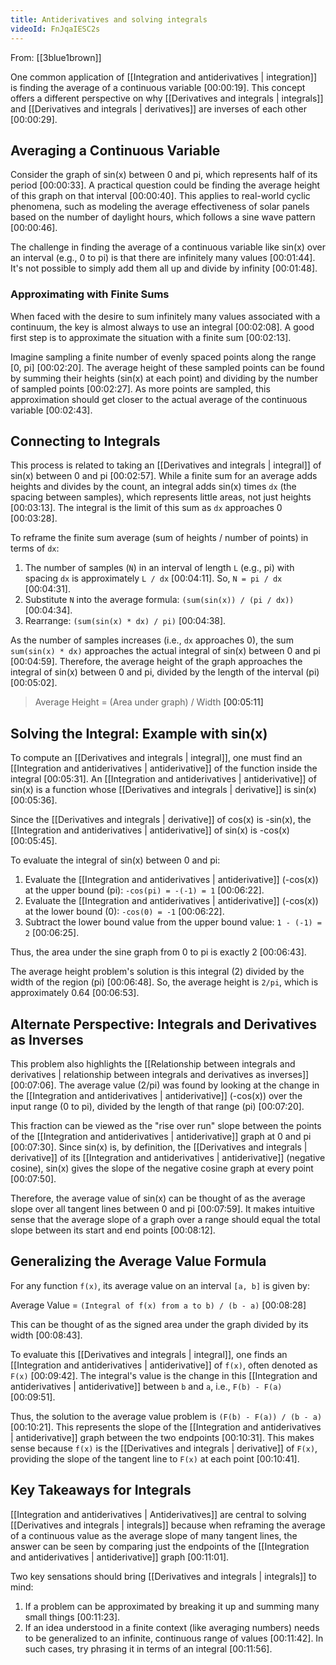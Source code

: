 ```yaml
---
title: Antiderivatives and solving integrals
videoId: FnJqaIESC2s
---
```


From: [[3blue1brown]] <br/> 

One common application of [[Integration and antiderivatives | integration]] is finding the average of a continuous variable <a class="yt-timestamp" data-t="00:00:19">[00:00:19]</a>. This concept offers a different perspective on why [[Derivatives and integrals | integrals]] and [[Derivatives and integrals | derivatives]] are inverses of each other <a class="yt-timestamp" data-t="00:00:29">[00:00:29]</a>.

## Averaging a Continuous Variable

Consider the graph of sin(x) between 0 and pi, which represents half of its period <a class="yt-timestamp" data-t="00:00:33">[00:00:33]</a>. A practical question could be finding the average height of this graph on that interval <a class="yt-timestamp" data-t="00:00:40">[00:00:40]</a>. This applies to real-world cyclic phenomena, such as modeling the average effectiveness of solar panels based on the number of daylight hours, which follows a sine wave pattern <a class="yt-timestamp" data-t="00:00:46">[00:00:46]</a>.

The challenge in finding the average of a continuous variable like sin(x) over an interval (e.g., 0 to pi) is that there are infinitely many values <a class="yt-timestamp" data-t="00:01:44">[00:01:44]</a>. It's not possible to simply add them all up and divide by infinity <a class="yt-timestamp" data-t="00:01:48">[00:01:48]</a>.

### Approximating with Finite Sums

When faced with the desire to sum infinitely many values associated with a continuum, the key is almost always to use an integral <a class="yt-timestamp" data-t="00:02:08">[00:02:08]</a>. A good first step is to approximate the situation with a finite sum <a class="yt-timestamp" data-t="00:02:13">[00:02:13]</a>.

Imagine sampling a finite number of evenly spaced points along the range [0, pi] <a class="yt-timestamp" data-t="00:02:20">[00:02:20]</a>. The average height of these sampled points can be found by summing their heights (sin(x) at each point) and dividing by the number of sampled points <a class="yt-timestamp" data-t="00:02:27">[00:02:27]</a>. As more points are sampled, this approximation should get closer to the actual average of the continuous variable <a class="yt-timestamp" data-t="00:02:43">[00:02:43]</a>.

## Connecting to Integrals

This process is related to taking an [[Derivatives and integrals | integral]] of sin(x) between 0 and pi <a class="yt-timestamp" data-t="00:02:57">[00:02:57]</a>. While a finite sum for an average adds heights and divides by the count, an integral adds sin(x) times `dx` (the spacing between samples), which represents little areas, not just heights <a class="yt-timestamp" data-t="00:03:13">[00:03:13]</a>. The integral is the limit of this sum as `dx` approaches 0 <a class="yt-timestamp" data-t="00:03:28">[00:03:28]</a>.

To reframe the finite sum average (sum of heights / number of points) in terms of `dx`:
1.  The number of samples (`N`) in an interval of length `L` (e.g., pi) with spacing `dx` is approximately `L / dx` <a class="yt-timestamp" data-t="00:04:11">[00:04:11]</a>. So, `N = pi / dx` <a class="yt-timestamp" data-t="00:04:31">[00:04:31]</a>.
2.  Substitute `N` into the average formula: `(sum(sin(x)) / (pi / dx))` <a class="yt-timestamp" data-t="00:04:34">[00:04:34]</a>.
3.  Rearrange: `(sum(sin(x) * dx) / pi)` <a class="yt-timestamp" data-t="00:04:38">[00:04:38]</a>.

As the number of samples increases (i.e., `dx` approaches 0), the sum `sum(sin(x) * dx)` approaches the actual integral of sin(x) between 0 and pi <a class="yt-timestamp" data-t="00:04:59">[00:04:59]</a>. Therefore, the average height of the graph approaches the integral of sin(x) between 0 and pi, divided by the length of the interval (pi) <a class="yt-timestamp" data-t="00:05:02">[00:05:02]</a>.

> Average Height = (Area under graph) / Width <a class="yt-timestamp" data-t="00:05:11">[00:05:11]</a>

## Solving the Integral: Example with sin(x)

To compute an [[Derivatives and integrals | integral]], one must find an [[Integration and antiderivatives | antiderivative]] of the function inside the integral <a class="yt-timestamp" data-t="00:05:31">[00:05:31]</a>. An [[Integration and antiderivatives | antiderivative]] of sin(x) is a function whose [[Derivatives and integrals | derivative]] is sin(x) <a class="yt-timestamp" data-t="00:05:36">[00:05:36]</a>.

Since the [[Derivatives and integrals | derivative]] of cos(x) is -sin(x), the [[Integration and antiderivatives | antiderivative]] of sin(x) is -cos(x) <a class="yt-timestamp" data-t="00:05:45">[00:05:45]</a>.

To evaluate the integral of sin(x) between 0 and pi:
1.  Evaluate the [[Integration and antiderivatives | antiderivative]] (-cos(x)) at the upper bound (pi): `-cos(pi) = -(-1) = 1` <a class="yt-timestamp" data-t="00:06:22">[00:06:22]</a>.
2.  Evaluate the [[Integration and antiderivatives | antiderivative]] (-cos(x)) at the lower bound (0): `-cos(0) = -1` <a class="yt-timestamp" data-t="00:06:22">[00:06:22]</a>.
3.  Subtract the lower bound value from the upper bound value: `1 - (-1) = 2` <a class="yt-timestamp" data-t="00:06:25">[00:06:25]</a>.

Thus, the area under the sine graph from 0 to pi is exactly 2 <a class="yt-timestamp" data-t="00:06:43">[00:06:43]</a>.

The average height problem's solution is this integral (2) divided by the width of the region (pi) <a class="yt-timestamp" data-t="00:06:48">[00:06:48]</a>. So, the average height is `2/pi`, which is approximately 0.64 <a class="yt-timestamp" data-t="00:06:53">[00:06:53]</a>.

## Alternate Perspective: Integrals and Derivatives as Inverses

This problem also highlights the [[Relationship between integrals and derivatives | relationship between integrals and derivatives as inverses]] <a class="yt-timestamp" data-t="00:07:06">[00:07:06]</a>. The average value (2/pi) was found by looking at the change in the [[Integration and antiderivatives | antiderivative]] (-cos(x)) over the input range (0 to pi), divided by the length of that range (pi) <a class="yt-timestamp" data-t="00:07:20">[00:07:20]</a>.

This fraction can be viewed as the "rise over run" slope between the points of the [[Integration and antiderivatives | antiderivative]] graph at 0 and pi <a class="yt-timestamp" data-t="00:07:30">[00:07:30]</a>. Since sin(x) is, by definition, the [[Derivatives and integrals | derivative]] of its [[Integration and antiderivatives | antiderivative]] (negative cosine), sin(x) gives the slope of the negative cosine graph at every point <a class="yt-timestamp" data-t="00:07:50">[00:07:50]</a>.

Therefore, the average value of sin(x) can be thought of as the average slope over all tangent lines between 0 and pi <a class="yt-timestamp" data-t="00:07:59">[00:07:59]</a>. It makes intuitive sense that the average slope of a graph over a range should equal the total slope between its start and end points <a class="yt-timestamp" data-t="00:08:12">[00:08:12]</a>.

## Generalizing the Average Value Formula

For any function `f(x)`, its average value on an interval `[a, b]` is given by:

Average Value = `(Integral of f(x) from a to b) / (b - a)` <a class="yt-timestamp" data-t="00:08:28">[00:08:28]</a>

This can be thought of as the signed area under the graph divided by its width <a class="yt-timestamp" data-t="00:08:43">[00:08:43]</a>.

To evaluate this [[Derivatives and integrals | integral]], one finds an [[Integration and antiderivatives | antiderivative]] of `f(x)`, often denoted as `F(x)` <a class="yt-timestamp" data-t="00:09:42">[00:09:42]</a>. The integral's value is the change in this [[Integration and antiderivatives | antiderivative]] between `b` and `a`, i.e., `F(b) - F(a)` <a class="yt-timestamp" data-t="00:09:51">[00:09:51]</a>.

Thus, the solution to the average value problem is `(F(b) - F(a)) / (b - a)` <a class="yt-timestamp" data-t="00:10:21">[00:10:21]</a>. This represents the slope of the [[Integration and antiderivatives | antiderivative]] graph between the two endpoints <a class="yt-timestamp" data-t="00:10:31">[00:10:31]</a>. This makes sense because `f(x)` is the [[Derivatives and integrals | derivative]] of `F(x)`, providing the slope of the tangent line to `F(x)` at each point <a class="yt-timestamp" data-t="00:10:41">[00:10:41]</a>.

## Key Takeaways for Integrals

[[Integration and antiderivatives | Antiderivatives]] are central to solving [[Derivatives and integrals | integrals]] because when reframing the average of a continuous value as the average slope of many tangent lines, the answer can be seen by comparing just the endpoints of the [[Integration and antiderivatives | antiderivative]] graph <a class="yt-timestamp" data-t="00:11:01">[00:11:01]</a>.

Two key sensations should bring [[Derivatives and integrals | integrals]] to mind:
1.  If a problem can be approximated by breaking it up and summing many small things <a class="yt-timestamp" data-t="00:11:23">[00:11:23]</a>.
2.  If an idea understood in a finite context (like averaging numbers) needs to be generalized to an infinite, continuous range of values <a class="yt-timestamp" data-t="00:11:42">[00:11:42]</a>. In such cases, try phrasing it in terms of an integral <a class="yt-timestamp" data-t="00:11:56">[00:11:56]</a>.